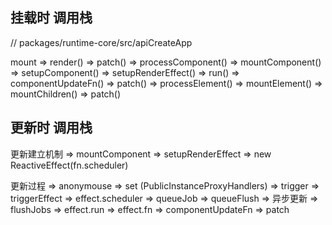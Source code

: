 ## 挂载时 调用栈

// packages/runtime-core/src/apiCreateApp

mount
    => render()
    => patch()
    => processComponent()
    => mountComponent()
    => setupComponent()
    => setupRenderEffect()
    => run()
    => componentUpdateFn()
    => patch()
    => processElement()
    => mountElement()
    => mountChildren()
    => patch()

## 更新时 调用栈

更新建立机制
    => mountComponent
    => setupRenderEffect
    => new ReactiveEffect(fn.scheduler)

更新过程
    => anonymouse
    => set (PublicInstanceProxyHandlers)
    => trigger
    => triggerEffect
    => effect.scheduler
    => queueJob
    => queueFlush
    => 异步更新
    => flushJobs
    => effect.run
    => effect.fn
    => componentUpdateFn
    => patch